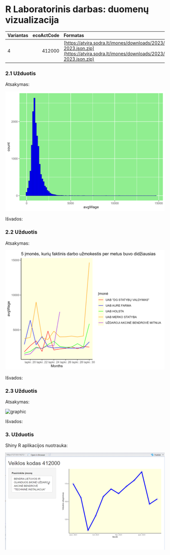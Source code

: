 # R Laboratorinis darbas: duomenų vizualizacija

|Variantas | ecoActCode|Formatas          |
|:---------|----------:|:-----------------|
|4         |     412000|[https://atvira.sodra.lt/imones/downloads/2023/monthly-2023.json.zip](https://atvira.sodra.lt/imones/downloads/2023/monthly-2023.json.zip)|


### 2.1 Užduotis

Atsakymas:

![](img/2.1_uzduotis.png)

Išvados:

### 2.2 Užduotis

Atsakymas:

![graph](img/2.2_uzduotis.png)

Išvados:


### 2.3 Užduotis

Atsakymas:

![graphic](2.3_uzduotis.png)

Išvados:


### 3. Užduotis

Shiny R aplikacijos nuotrauka:

![shiny app](img/shinyR.png)
